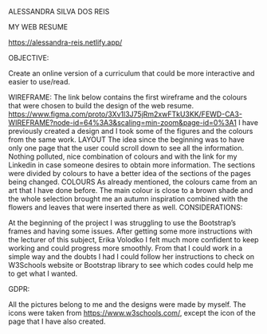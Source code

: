 ALESSANDRA SILVA DOS REIS

MY WEB RESUME

https://alessandra-reis.netlify.app/

OBJECTIVE:

Create an online version of a curriculum that could be more interactive and easier to use/read.

WIREFRAME:
The link below contains the first wireframe and the colours that were chosen to build the design of the web resume.
https://www.figma.com/proto/3Xv1l3J75jRm2xwFTkU3KK/FEWD-CA3-WIREFRAME?node-id=64%3A3&scaling=min-zoom&page-id=0%3A1
I have previously created a design and I took some of the figures and the colours from the same work.
LAYOUT
The idea since the beginning was to have only one page that the user could scroll down to see all the information. Nothing polluted, nice combination of colours and with the link for my Linkedin in case someone desires to obtain more information. The sections were divided by colours to have a better idea of the sections of the pages being changed.
COLOURS
As already mentioned, the colours came from an art that I have done before. The main colour is close to a brown shade and the whole selection brought me an autumn inspiration combined with the flowers and leaves that were inserted there as well.
CONSIDERATIONS:

At the beginning of the project I was struggling to use the Bootstrap’s frames and having some issues. After getting some more instructions with the lecturer of this subject, Erika Volodko I felt much more confident to keep working and could progress more smoothly. From that I could work in a simple way and the doubts I had I could follow her instructions to check on W3Schools website or Bootstrap library to see which codes could help me to get what I wanted.

GDPR:

All the pictures belong to me and the designs were made by myself. 
The icons were taken from https://www.w3schools.com/, except the icon of the page that I have also created.
